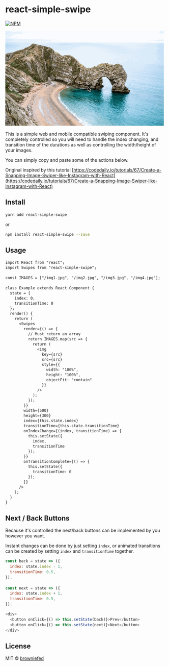 # react-simple-swipe

[![NPM](https://img.shields.io/npm/v/react-simple-swipe.svg)](https://www.npmjs.com/package/react-simple-swipe)

![](swiping.gif)

This is a simple web and mobile compatible swiping component. It's completely controlled so you will need to handle the index changing, and transition time of the durations as well as controlling the width/height of your images.

You can simply copy and paste some of the actions below.

Original inspired by this tutorial [https://codedaily.io/tutorials/67/Create-a-Snapping-Image-Swiper-like-Instagram-with-React](https://codedaily.io/tutorials/67/Create-a-Snapping-Image-Swiper-like-Instagram-with-React)

## Install

```bash
yarn add react-simple-swipe
```

or

```bash
npm install react-simple-swipe --save
```

## Usage

```tsx
import React from "react";
import Swipes from "react-simple-swipe";

const IMAGES = ["/img1.jpg", "/img2.jpg", "/img3.jpg", "/img4.jpg"];

class Example extends React.Component {
  state = {
    index: 0,
    transitionTime: 0
  };
  render() {
    return (
      <Swipes
        render={() => {
          // Must return an array
          return IMAGES.map(src => {
            return (
              <img
                key={src}
                src={src}
                style={{
                  width: "100%",
                  height: "100%",
                  objectFit: "contain"
                }}
              />
            );
          });
        }}
        width={500}
        height={300}
        index={this.state.index}
        transitionTime={this.state.transitionTime}
        onIndexChange={(index, transitionTime) => {
          this.setState({
            index,
            transitionTime
          });
        }}
        onTransitionComplete={() => {
          this.setState({
            transitionTime: 0
          });
        }}
      />
    );
  }
}
```

## Next / Back Buttons

Because it's controlled the next/back buttons can  be implemented by you however you want.

Instant changes can be done by just setting `index`, or animated transitions can be created by setting `index` and `transitionTime` together.

```js
const back = state => ({
  index: state.index - 1,
  transitionTime: 0.5,
});

const next = state => ({
  index: state.index + 1,
  transitionTime: 0.5,
});
```

```js
<div>
  <button onClick={() => this.setState(back)}>Prev</button>
  <button onClick={() => this.setState(next)}>Next</button>
</div>
```

## License

MIT © [browniefed](https://github.com/browniefed)
